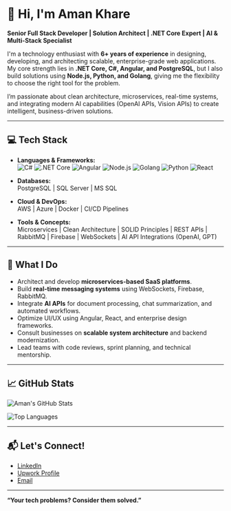 # 👋 Hi, I'm Aman Khare

**Senior Full Stack Developer | Solution Architect | .NET Core Expert | AI & Multi-Stack Specialist**

I'm a technology enthusiast with **6+ years of experience** in designing, developing, and architecting scalable, enterprise-grade web applications. My core strength lies in **.NET Core, C#, Angular, and PostgreSQL**, but I also build solutions using **Node.js, Python, and Golang**, giving me the flexibility to choose the right tool for the problem.

I’m passionate about clean architecture, microservices, real-time systems, and integrating modern AI capabilities (OpenAI APIs, Vision APIs) to create intelligent, business-driven solutions.

---

## 💻 Tech Stack

- **Languages & Frameworks:**  
  ![C#](https://img.shields.io/badge/C%23-239120?style=flat&logo=c-sharp&logoColor=white)
  ![.NET Core](https://img.shields.io/badge/.NET_Core-512BD4?style=flat&logo=dotnet&logoColor=white)
  ![Angular](https://img.shields.io/badge/Angular-DD0031?style=flat&logo=angular&logoColor=white)
  ![Node.js](https://img.shields.io/badge/Node.js-339933?style=flat&logo=node.js&logoColor=white)
  ![Golang](https://img.shields.io/badge/Go-00ADD8?style=flat&logo=go&logoColor=white)
  ![Python](https://img.shields.io/badge/Python-3776AB?style=flat&logo=python&logoColor=white)
  ![React](https://img.shields.io/badge/React-20232A?style=flat&logo=react&logoColor=61DAFB)

- **Databases:**  
  PostgreSQL | SQL Server | MS SQL

- **Cloud & DevOps:**  
  AWS | Azure | Docker | CI/CD Pipelines

- **Tools & Concepts:**  
  Microservices | Clean Architecture | SOLID Principles | REST APIs | RabbitMQ | Firebase | WebSockets | AI API Integrations (OpenAI, GPT)

---

## 🚀 What I Do

- Architect and develop **microservices-based SaaS platforms**.
- Build **real-time messaging systems** using WebSockets, Firebase, RabbitMQ.
- Integrate **AI APIs** for document processing, chat summarization, and automated workflows.
- Optimize UI/UX using Angular, React, and enterprise design frameworks.
- Consult businesses on **scalable system architecture** and backend modernization.
- Lead teams with code reviews, sprint planning, and technical mentorship.

---

## 📈 GitHub Stats

![Aman's GitHub Stats](https://github-readme-stats.vercel.app/api?username=Aman-omni&show_icons=true&theme=radical&hide=stars)

![Top Languages](https://github-readme-stats.vercel.app/api/top-langs/?username=Aman-omni&layout=compact&theme=radical)

---

## 📬 Let's Connect!

- [LinkedIn](https://www.linkedin.com/in/aman-khare-45285a116/)
- [Upwork Profile](https://www.upwork.com/freelancers/~01c3c5fd2a2347b0a7)
- [Email](mailto:your.email@example.com)

---
**“Your tech problems? Consider them solved.”**

